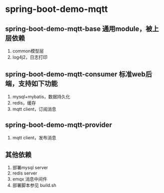 # spring-boot-demo-mqtt

## spring-boot-demo-mqtt-base 通用module，被上层依赖
1. common模型层 
2. log4j2，日志打印

## spring-boot-demo-mqtt-consumer 标准web后端，支持如下功能
1. mysql+mybatis，数据持久化
2. redis，缓存
3. mqtt client，订阅消息

## spring-boot-demo-mqtt-provider 
1. mqtt client，发布消息

## 其他依赖
1. 部署mysql server
2. redis server
3. emqx 消息中间件
4. 部署脚本参见 build.sh